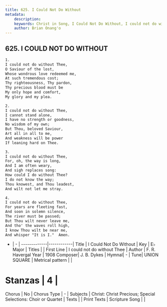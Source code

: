 ```yaml
---
title: 625. I Could Not Do Without
metadata:
    description: 
    keywords: Christ in Song, I Could Not Do Without, I could not do without Thee, 
    author: Brian Onang'o
---
```



## 625. I COULD NOT DO WITHOUT

```txt
1.
I could not do without Thee,
O Saviour of the lost,
Whose wondrous love redeemed me,
At such tremendous cost;
Thy righteousness, Thy pardon,
Thy precious blood must be
My only hope and comfort, 
My glory and my plea.

2.
I could not do without Thee,
I cannot stand alone,
I have no strength or goodness,
No wisdom of my own;
But Thou, beloved Saviour,
Art all in all to me,
And weakness will be power
If leaning hard on Thee.

3.
I could not do without Thee,
For, oh, the way is long,
And I am often weary,
And sigh replaces song:
How could I do without Thee?
I do not know the way;
Thou knowest, and Thou leadest,
And wilt not let me stray.

4.
I could not do without Thee,
For years are fleeting fast,
And soon in solemn silence,
The river must be passed;
But Thou wilt never leave me,
And tho' the waves roll high,
I know Thou wilt be near me,
And whisper "It is I."  Amen.
```

- |   -  |
-------------|------------|
Title | I Could Not Do Without |
Key | E♭ Major |
Titles |  |
First Line | I could not do without Thee |
Author | F. R. Havergal
Year | 1908
Composer| J. B. Dykes |
Hymnal|  - |
Tune| UNION SQUARE |
Metrical pattern | |
# Stanzas | 4 |
Chorus | No |
Chorus Type | - |
Subjects | Christ: Christ Precious; Special Selections: Choir or Quartet |
Texts |  |
Print Texts | 
Scripture Song |  |
  

